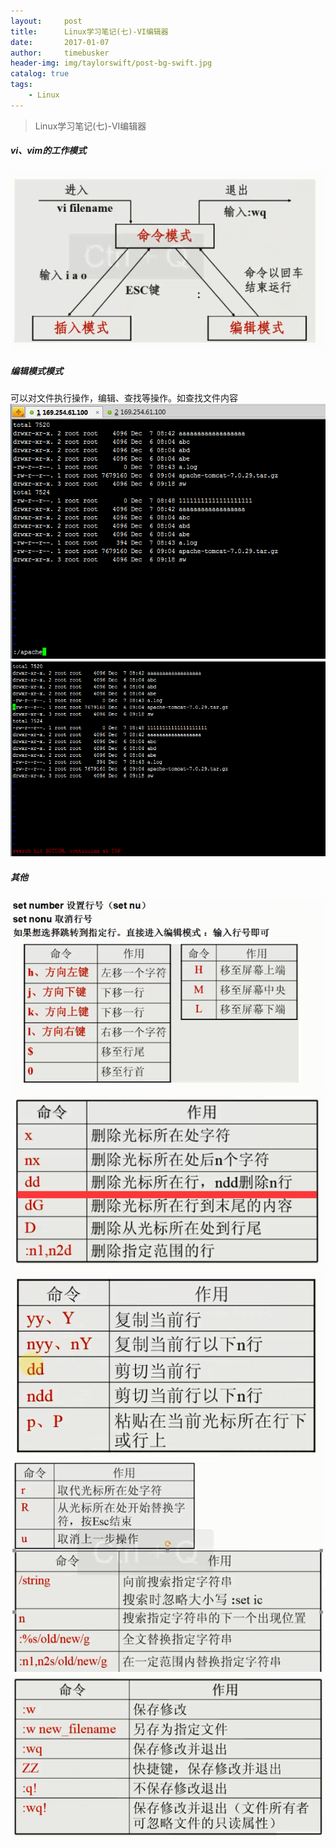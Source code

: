 ```yaml
---
layout:     post
title:      Linux学习笔记(七)-VI编辑器
date:       2017-01-07
author:     timebusker
header-img: img/taylorswift/post-bg-swift.jpg
catalog: true
tags:
    - Linux
---
```


> Linux学习笔记(七)-VI编辑器

##### vi、vim的工作模式
![image](/img/liunx/6/1.png) 

##### 编辑模式模式
可以对文件执行操作，编辑、查找等操作。如查找文件内容 
![image](/img/liunx/6/2.png)  
![image](/img/liunx/6/3.png)  

##### 其他
![image](/img/liunx/6/4.png)  
![image](/img/liunx/6/5.png)
![image](/img/liunx/6/6.png)  
![image](/img/liunx/6/7.png)
![image](/img/liunx/6/8.png)